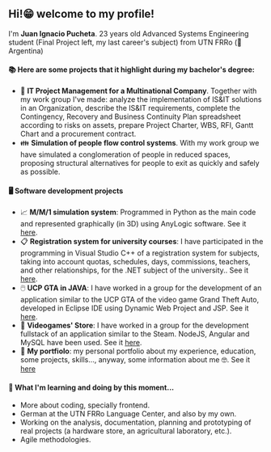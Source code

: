 ## Hi!😁 welcome to my profile!


I'm **Juan Ignacio Pucheta**. 23 years old Advanced Systems Engineering student (Final Project left, my last career's subject) from UTN FRRo (📍Argentina)

#### 📚 Here are some projects that it highlight during my bachelor's degree:
- 🏢 **IT Project Management for a Multinational Company**. Together with my work group I've made: analyze the implementation of IS&IT solutions in an Organization, describe the IS&IT requirements, complete the Contingency, Recovery and Business Continuity Plan spreadsheet according to risks on assets, prepare Project Charter, WBS, RFI, Gantt Chart and a procurement contract.
- 👪 **Simulation of people flow control systems**. With my work group we have simulated a conglomeration of people in reduced spaces, proposing structural alternatives for people to exit as quickly and safely as possible. 

#### 🖥️ Software development projects
- 📈 **M/M/1 simulation system**: Programmed in Python as the main code and represented graphically (in 3D) using AnyLogic software. See it [here](https://github.com/Luchoragusa/Simulacion/tree/main/TP-3/MM1).
- 📋 **Registration system for university courses**: I have participated in the programming in Visual Studio C++ of a registration system for subjects, taking into account quotas, schedules, days, commissions, teachers, and other relationships, for the .NET subject of the university.. See it [here](https://github.com/Luchoragusa/TP-Final-.NET).
- 🖱️ **UCP GTA in JAVA**: I have worked in a group for the development of an application similar to the UCP GTA of the video game Grand Theft Auto, developed in Eclipse IDE using Dynamic Web Project and JSP. See it [here](https://github.com/Luchoragusa/UCP).
- 🛒 **Videogames' Store**: I have worked in a group for the development fullstack of an application similar to the Steam. NodeJS, Angular and MySQL have been used. See it [here](https://github.com/Luchoragusa/MachineStore-Front).
- 📝 **My portfiolo**: my personal portfolio about my experience, education, some projects, skills..., anyway, some information about me 🤓. See it [here](https://jipucheta.netlify.app/)

#### 📖 What I'm learning and doing by this moment...
- More about coding, specially frontend.
- German at the UTN FRRo Language Center, and also by my own.
- Working on the analysis, documentation, planning and prototyping of real projects (a hardware store, an agricultural laboratory, etc.).
- Agile methodologies.
